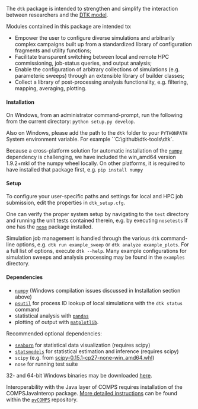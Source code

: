 The `dtk` package is intended to strengthen and simplify the interaction between researchers and the [DTK model](http://idmod.org/idmdoc/).

Modules contained in this package are intended to:
- Empower the user to configure diverse simulations and arbitrarily complex campaigns built up from a standardized library of configuration fragments and utility functions; 
- Facilitate transparent switching between local and remote HPC commissioning, job-status queries, and output analysis;
- Enable the configuration of arbitrary collections of simulations (e.g. parameteric sweeps) through an extensible library of builder classes; 
- Collect a library of post-processing analysis functionality, e.g. filtering, mapping, averaging, plotting.

#### Installation

On Windows, from an administrator command-prompt, run the following from the current directory: `python setup.py develop`.

Also on Windows, please add the path to the `dtk` folder to your `PYTHONPATH` System environment variable. For example ``C:\github\dtk-tools\dtk`.

Because a cross-platform solution for automatic installation of the [`numpy`](https://pypi.python.org/pypi/numpy) dependency is challenging, we have included the win_amd64 version 1.9.2+mkl of the numpy wheel locally.  On other platforms, it is required to have installed that package first, e.g. `pip install numpy`

#### Setup

To configure your user-specific paths and settings for local and HPC job submission, edit the properties in `dtk_setup.cfg`.

One can verify the proper system setup by navigating to the `test` directory and running the unit tests contained therein, e.g. by executing `nosetests` if one has the [`nose`](http://nose.readthedocs.org/en/latest/index.html) package installed.

Simulation job management is handled through the various `dtk` command-line options, e.g. `dtk run example_sweep` or `dtk analyze example_plots`.  For a full list of options, execute `dtk --help`.  Many example configurations for simulation sweeps and analysis processing may be found in the `examples` directory.

#### Dependencies

* [`numpy`](https://pypi.python.org/pypi/numpy) (Windows compilation issues discussed in Installation section above)
* [`psutil`](https://pypi.python.org/pypi/psutil) for process ID lookup of local simulations with the `dtk status` command
* statistical analysis with [`pandas`](https://pypi.python.org/pypi/pandas)
* plotting of output with [`matplotlib`](https://pypi.python.org/pypi/matplotlib).

Recommended optional dependencies: 
* [`seaborn`](http://stanford.edu/~mwaskom/software/seaborn/) for statistical data visualization (requires scipy)
* [`statsmodels`](https://pypi.python.org/pypi/statsmodels) for statistical estimation and inference (requires scipy)
* `scipy` (e.g. from [scipy-0.15.1-cp27-none-win_amd64.whl](http://www.lfd.uci.edu/~gohlke/pythonlibs))
* `nose` for running test suite

32- and 64-bit Windows binaries may be downloaded [here](http://www.lfd.uci.edu/~gohlke/pythonlibs).

Interoperability with the Java layer of COMPS requires installation of the COMPSJavaInterop package.  [More detailed instructions](https://github.com/InstituteforDiseaseModeling/pyCOMPS/blob/master/README.md) can be found within the [`pyCOMPS`](https://github.com/InstituteforDiseaseModeling/pyCOMPS) repository.
